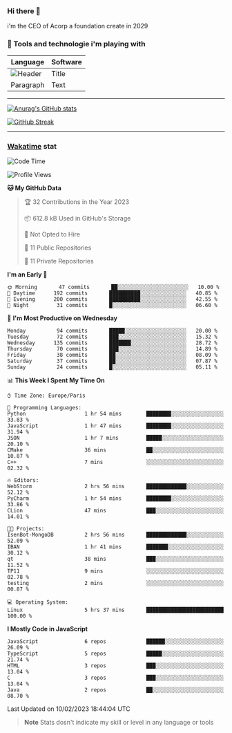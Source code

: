 ### Hi there 👋

i'm the CEO of Acorp a foundation create in 2029  

### 🧰 Tools and technologie i'm playing with

 | Language | Software |
| ----------- | ----------- |
| ![Header](https://img.shields.io/badge/Nuxt3-green&style=for-the-badge&logo=nustjs&logoColor=00DC82) | Title |
| Paragraph | Text |

---

[![Anurag's GitHub stats](https://github-readme-stats.vercel.app/api?username=ackimixs&show_icons=true&theme=github_dark&count_private=true)](https://www.ackimixs.xyz)

[![GitHub Streak](https://github-readme-streak-stats.herokuapp.com?user=Ackimixs&theme=github-dark-blue&date_format=j%20M%5B%20Y%5D&mode=weekly)](https://git.io/streak-stats)

---
 
 ### [Wakatime](https://wakatime.com/) stat

<!--START_SECTION:waka-->
![Code Time](http://img.shields.io/badge/Code%20Time-388%20hrs%204%20mins-blue)

![Profile Views](http://img.shields.io/badge/Profile%20Views-1-blue)

**🐱 My GitHub Data** 

> 🏆 32 Contributions in the Year 2023
 > 
> 📦 612.8 kB Used in GitHub's Storage 
 > 
> 🚫 Not Opted to Hire
 > 
> 📜 11 Public Repositories 
 > 
> 🔑 11 Private Repositories  
 > 
**I'm an Early 🐤** 

```text
🌞 Morning       47 commits       ██░░░░░░░░░░░░░░░░░░░░░░░   10.00 % 
🌆 Daytime      192 commits       ██████████░░░░░░░░░░░░░░░   40.85 % 
🌃 Evening      200 commits       ██████████░░░░░░░░░░░░░░░   42.55 % 
🌙 Night         31 commits       █░░░░░░░░░░░░░░░░░░░░░░░░   06.60 % 

```
📅 **I'm Most Productive on Wednesday** 

```text
Monday          94 commits       █████░░░░░░░░░░░░░░░░░░░░   20.00 % 
Tuesday         72 commits       ███░░░░░░░░░░░░░░░░░░░░░░   15.32 % 
Wednesday      135 commits       ███████░░░░░░░░░░░░░░░░░░   28.72 % 
Thursday        70 commits       ███░░░░░░░░░░░░░░░░░░░░░░   14.89 % 
Friday          38 commits       ██░░░░░░░░░░░░░░░░░░░░░░░   08.09 % 
Saturday        37 commits       ██░░░░░░░░░░░░░░░░░░░░░░░   07.87 % 
Sunday          24 commits       █░░░░░░░░░░░░░░░░░░░░░░░░   05.11 % 

```


📊 **This Week I Spent My Time On** 

```text
⌚︎ Time Zone: Europe/Paris

💬 Programming Languages: 
Python                   1 hr 54 mins        ████████░░░░░░░░░░░░░░░░░   33.83 % 
JavaScript               1 hr 47 mins        ████████░░░░░░░░░░░░░░░░░   31.94 % 
JSON                     1 hr 7 mins         █████░░░░░░░░░░░░░░░░░░░░   20.10 % 
CMake                    36 mins             ██░░░░░░░░░░░░░░░░░░░░░░░   10.87 % 
C++                      7 mins              ░░░░░░░░░░░░░░░░░░░░░░░░░   02.32 % 

🔥 Editors: 
WebStorm                 2 hrs 56 mins       █████████████░░░░░░░░░░░░   52.12 % 
PyCharm                  1 hr 54 mins        ████████░░░░░░░░░░░░░░░░░   33.86 % 
CLion                    47 mins             ███░░░░░░░░░░░░░░░░░░░░░░   14.01 % 

🐱‍💻 Projects: 
IsenBot-MongoDB          2 hrs 56 mins       █████████████░░░░░░░░░░░░   52.09 % 
IBAN                     1 hr 41 mins        ███████░░░░░░░░░░░░░░░░░░   30.12 % 
qt                       38 mins             ███░░░░░░░░░░░░░░░░░░░░░░   11.52 % 
TP11                     9 mins              ░░░░░░░░░░░░░░░░░░░░░░░░░   02.78 % 
testing                  2 mins              ░░░░░░░░░░░░░░░░░░░░░░░░░   00.87 % 

💻 Operating System: 
Linux                    5 hrs 37 mins       █████████████████████████   100.00 % 

```

**I Mostly Code in JavaScript** 

```text
JavaScript               6 repos             ██████░░░░░░░░░░░░░░░░░░░   26.09 % 
TypeScript               5 repos             █████░░░░░░░░░░░░░░░░░░░░   21.74 % 
HTML                     3 repos             ███░░░░░░░░░░░░░░░░░░░░░░   13.04 % 
C                        3 repos             ███░░░░░░░░░░░░░░░░░░░░░░   13.04 % 
Java                     2 repos             ██░░░░░░░░░░░░░░░░░░░░░░░   08.70 % 

```



 Last Updated on 10/02/2023 18:44:04 UTC
<!--END_SECTION:waka-->

> **Note**
> Stats dosn't indicate my skill or level in any language or tools
